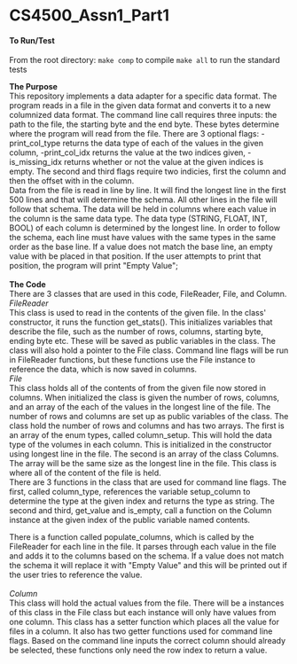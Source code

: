 # CS4500_Assn1_Part1

#### To Run/Test
From the root directory:
`make comp` to compile
`make all` to run the standard tests


**The Purpose**<br>
This repository implements a data adapter for a specific data format. The program reads in a file in 
the given data format and converts it to a new columnized data format. The command line call requires
three inputs: the path to the file, the starting byte and the end byte. These bytes determine where
the program will read from the file. There are 3 optional flags: -print_col_type returns the data type of
each of the values in the given column, -print_col_idx returns the value at the two indices given,
-is_missing_idx returns whether or not the value at the given indices is empty. The second and third
flags require two indicies, first the column and then the offset with in the column.
<br>
Data from the file is read in line by line. It will find the longest line in the first 500 lines and
that will determine the schema. All other lines in the file will follow that schema. The data will be
held in columns where each value in the column is the same data type. The data type 
(STRING, FLOAT, INT, BOOL) of each column is determined by the longest line. In order to follow the
schema, each line must have values with the same types in the same order as the base line.
If a value does not match the base line, an empty value with be placed in that position. If the
user attempts to print that position, the program will print "Empty Value";
<br><br>
**The Code**<br>
There are 3 classes that are used in this code, FileReader, File, and Column.
<br>
_FileReader_<br>
This class is used to read in the contents of the given file. In the class' constructor, it runs the
function get_stats(). This initializes variables that describe the file, such as the number of rows,
columns, starting byte, ending byte etc. These will be saved as public variables in the class. The 
class will also hold a pointer to the File class. Command line flags will be run in FileReader functions,
but these functions use the File instance to reference the data, which is now saved in columns.
<br>
_File_<br>
This class holds all of the contents of from the given file now stored in columns.
When initialized the class is given the number of rows, columns, and an array of the each of the values
in the longest line of the file. The number of rows and columns are set up as public variables of the
class. The class hold the number of rows and columns and has two arrays. The first is an array of the enum types, called 
column_setup. This will hold the data type of the volumes in each column. This is initialized
in the constructor using longest line in the file. The second is an array of the class Columns. The array will be 
the same size as the longest line in the file. This class is where all of the content of the file is held.
<br>
There are 3 functions in the class that are used for command line flags. The first, called column_type,
references the variable setup_column to determine the type at the given index and returns the type as
string. The second and third, get_value and is_empty, call a function on the Column instance at the
given index of the public variable named contents. 

There is a function called populate_columns, which is called by the FileReader for each line in the
file. It parses through each value in the file and adds it to the columns based on the schema. If
a value does not match the schema it will replace it with "Empty Value" and this will be printed out
if the user tries to reference the value.
<br><br>
_Column_<br>
This class will hold the actual values from the file. There will be a instances of this
class in the File class but each instance will only have values from one column. This class has a setter
function which places all the value for files in a column. It also has two getter functions used for
command line flags. Based on the command line inputs the correct column should already be selected,
these functions only need the row index to return a value.
